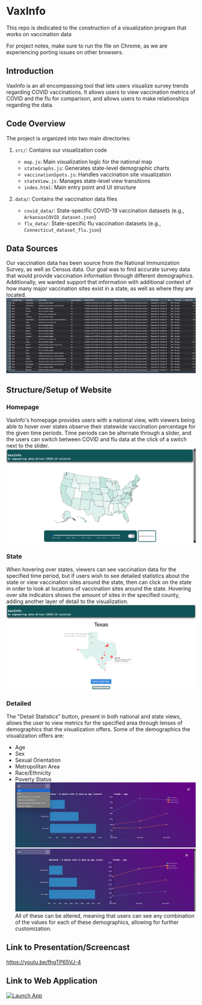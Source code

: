 # VaxInfo
This repo is dedicated to the construction of a visualization program that works on vaccination data

For project notes, make sure to run the file on Chrome, as we are experiencing porting issues on other browsers.

## Introduction
VaxInfo is an all encompassing tool that lets users visualize survey trends regarding COVID vaccinations.
It allows users to view vaccination metrics of COVID and the flu for comparison, and allows users to make relationships
regarding the data.

## Code Overview
The project is organized into two main directories:
1. `src/`: Contains our visualization code
   - `map.js`: Main visualization logic for the national map
   - `stateGraphs.js`: Generates state-level demographic charts
   - `vaccinationSpots.js`: Handles vaccination site visualization
   - `stateView.js`: Manages state-level view transitions
   - `index.html`: Main entry point and UI structure

2. `data/`: Contains the vaccination data files
   - `covid_data/`: State-specific COVID-19 vaccination datasets (e.g., `ArkansasCOVID_dataset.json`)
   - `flu_data/`: State-specific flu vaccination datasets (e.g., `Connecticut_dataset_flu.json`)


## Data Sources
Our vaccination data has been source from the National Immunization Survey, as well as Census data. Our goal was to find 
accurate survey data that would provide vaccination information through different demographics. Additionally, we wanted 
support that information with additional context of how many major vaccination sites exist in a state, as well as where 
they are located.
![img_4.png](img_4.png)
## Structure/Setup of Website
### Homepage
VaxInfo's homepage provides users with a national view, with viewers being able to hover over states observe their statewide
vaccination percentage for the given time periods. Time periods can be alternate through a slider, and the users can switch 
between COVID and flu data at the click of a switch next to the slider.
![img.png](img.png)
### State
When hovering over states, viewers can see vaccination data for the specified time period, but if users wish to see detailed
statistics about the state or view vaccination sites around the state, then can click on the state in order to look at locations 
of vaccination sites around the state. Hovering over site indicators shows the amount of sites in the specified county, adding 
another layer of detail to the visualization.
![img_1.png](img_1.png)
### Detailed
The "Detail Statistics" button, present in both national and state views, allows the user to view metrics for the specified
area through lenses of demographics that the visualization offers. Some of the demographics the visualization offers are:
* Age
* Sex
* Sexual Orientation
* Metropolitan Area
* Race/Ethnicity
* Poverty Status
![img_2.png](img_2.png)
![img_3.png](img_3.png)
All of these can be altered, meaning that users can see any combination of the values for each of these demographics, 
allowing for further customization.

## Link to Presentation/Screencast
https://youtu.be/fhgTP65VJ-4

## Link to Web Application
[![Launch App](https://img.shields.io/badge/Launch-App-red)](https://vint04.github.io/CS571_Proj/)